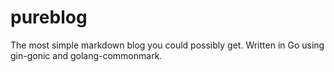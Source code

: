 # pureblog
The most simple markdown blog you could possibly get. Written in Go using gin-gonic and golang-commonmark.
